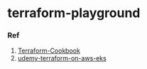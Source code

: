# terraform-playground

### Ref
1. [Terraform-Cookbook](https://github.com/PacktPublishing/Terraform-Cookbook-Second-Edition)
2. [udemy-terraform-on-aws-eks](https://github.com/stacksimplify/terraform-on-aws-eks)